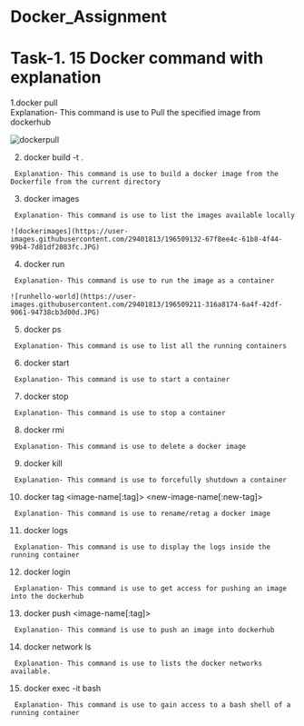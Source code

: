 # Docker_Assignment


# Task-1. 15 Docker command with explanation

   1.docker pull <image-name>    
     Explanation- This command is use to Pull the specified image from dockerhub
   
   ![dockerpull](https://user-images.githubusercontent.com/29401813/196509332-7a72eb23-6088-458c-80f6-45ec9386c215.JPG)

   2. docker build -t .
     
     Explanation- This command is use to build a docker image from the Dockerfile from the current directory
     
   3. docker images
     
     Explanation- This command is use to list the images available locally
   
    ![dockerimages](https://user-images.githubusercontent.com/29401813/196509132-67f8ee4c-61b8-4f44-99b4-7d81df2083fc.JPG)

   4. docker run <image-name>
     
     Explanation- This command is use to run the image as a container
   
    ![runhello-world](https://user-images.githubusercontent.com/29401813/196509211-316a8174-6a4f-42df-9061-94738cb3d00d.JPG)

   5. docker ps
     
     Explanation- This command is use to list all the running containers
     
   6. docker start
     
     Explanation- This command is use to start a container
     
   7. docker stop
     
     Explanation- This command is use to stop a container
     
   8. docker rmi
   
     Explanation- This command is use to delete a docker image
     
   9. docker kill
   
     Explanation- This command is use to forcefully shutdown a container
     
   10. docker tag <image-name[:tag]> <new-image-name[:new-tag]>
     
     Explanation- This command is use to rename/retag a docker image
     
   11. docker logs
     
     Explanation- This command is use to display the logs inside the running container
     
   12. docker login
     
     Explanation- This command is use to get access for pushing an image into the dockerhub
     
   13. docker push <image-name[:tag]>
   
     Explanation- This command is use to push an image into dockerhub
     
   14. docker network ls
     
     Explanation- This command is use to lists the docker networks available.
     
   15. docker exec -it bash
   
     Explanation- This command is use to gain access to a bash shell of a running container
